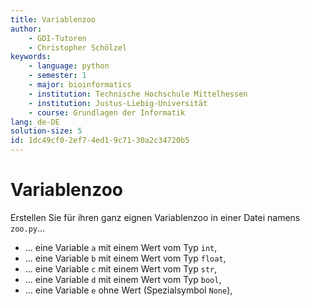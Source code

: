```yaml
---
title: Variablenzoo
author:
    - GDI-Tutoren
    - Christopher Schölzel
keywords:
    - language: python
    - semester: 1
    - major: bioinformatics
    - institution: Technische Hochschule Mittelhessen
    - institution: Justus-Liebig-Universität
    - course: Grundlagen der Informatik
lang: de-DE
solution-size: 5
id: 1dc49cf0-2ef7-4ed1-9c71-30a2c34720b5
---
```


# Variablenzoo

Erstellen Sie für ihren ganz eignen Variablenzoo in einer Datei namens `zoo.py`...

* ... eine Variable `a` mit einem Wert vom Typ `int`,
* ... eine Variable `b` mit einem Wert vom Typ `float`,
* ... eine Variable `c` mit einem Wert vom Typ `str`,
* ... eine Variable `d` mit einem Wert vom Typ `bool`,
* ... eine Variable `e` ohne Wert (Spezialsymbol `None`),
